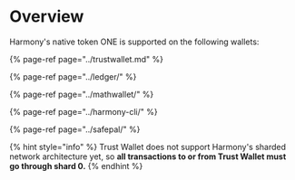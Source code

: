# Overview

Harmony's native token ONE is supported on the following wallets:

{% page-ref page="../trustwallet.md" %}

{% page-ref page="../ledger/" %}

{% page-ref page="../mathwallet/" %}

{% page-ref page="../harmony-cli/" %}

{% page-ref page="../safepal/" %}

{% hint style="info" %}
Trust Wallet does not support Harmony's sharded network architecture yet, so **all transactions to or from Trust Wallet must go through shard 0.**
{% endhint %}

